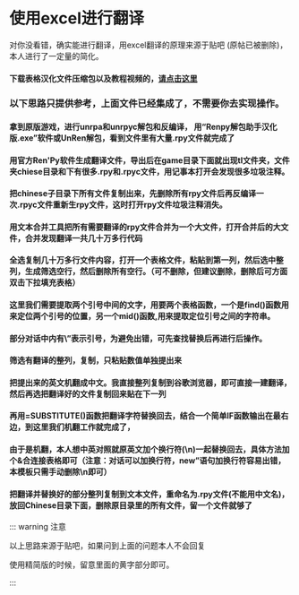 # 使用excel进行翻译

对你没看错，确实能进行翻译，用excel翻译的原理来源于贴吧 (原帖已被删除)，本人进行了一定量的简化。

#### 下载表格汉化文件压缩包以及教程视频的，[请点击这里](https://dclef.lanzouj.com/inxOS03ha69g)

### 以下思路只提供参考，上面文件已经集成了，不需要你去实现操作。

#### 拿到原版游戏，进行unrpa和unrpyc解包和反编译， 用“Renpy解包助手汉化版.exe”软件或UnRen解包，看到文件里有大量.rpy文件就完成了

#### 用官方Ren'Py软件生成翻译文件，导出后在game目录下面就出现tl文件夹，文件夹chiese目录和下有很多.rpy和.rpyc文件，用记事本打开会发现很多垃圾注释。

#### 把chinese子目录下所有文件复制出来，先删除所有rpy文件后再反编译一次.rpyc文件重新生rpy文件，这时打开rpy文件垃圾注释消失。

#### 用文本合并工具把所有需要翻译的rpy文件合并为一个大文件，打开合并后的大文件，合并发现翻译一共几十万多行代码

#### 全选复制几十万多行文件内容，打开一个表格文件，粘贴到第一列，然后选中整列，生成筛选空行，然后删除所有空行。（可不删除，但建议删除，删除后可方面双击下拉填充表格）

#### 这里我们需要提取两个引号中间的文字，用要两个表格函数，一个是find()函数用来定位两个引号的位置，另一个mid()函数,用来提取定位引号之间的字符串。

#### 部分对话中内有\”表示引号，为避免出错，可先查找替换后再进行后操作。

#### 筛选有翻译的整列，复制，只粘贴数值单独提出来

#### 把提出来的英文机翻成中文。我直接整列复制到谷歌浏览器，即可直接一建翻译，然后再选把翻译好的文件复制回来贴在下一列

#### 再用=SUBSTITUTE()函数把翻译字符替换回去，结合一个简单IF函数输出在最右边，到这里我们机翻工作就完成了，

#### 由于是机翻，本人想中英对照就原英文加个换行符(\n)一起替换回去，具体方法加个&合连接表格即可（注意：对话可以加换行符，new”语句加换行符容易出错，本模板只需手动删除\n即可）

#### 把翻译并替换好的部分整列复制到文本文件，重命名为.rpy文件(不能用中文名)，放回Chinese目录下面，删除原目录里的所有文件，留一个文件就够了



::: warning 注意

以上思路来源于贴吧，如果问到上面的问题本人不会回复

使用精简版的时候，留意里面的黄字部分即可。

:::

